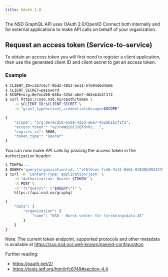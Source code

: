 ```yaml
---
title: OAuth 2.0
---
```


The NSD GraphQL API uses OAuth 2.0/OpenID Connect both internally and for external applications to make API calls on behalf of your organization.


## Request an access token (Service-to-service)

To obtain an access token you will first need to register a client application, then use the generated client ID and client secret to get an access token.


### Example

```bash
$ CLIENT_ID=c3b7c6cf-9bd2-4053-be11-5fe94d6d4566
$ CLIENT_SECRET=password
$ SCOPE=org:0e7ecd50-650a-425d-a6e7-462eb1b3f1f2
$ curl https://sso.nsd.no/oauth/token \
    -u $CLIENT_ID:$CLIENT_SECRET \
    -d "grant_type=client_credentials&scope=$SCOPE"

{
    "scope": "org:0e7ecd50-650a-425d-a6e7-462eb1b3f1f2",
    "access_token": "eyJraWQiOiJjQTdxRz...",
    "expires_in": 3600,
    "token_type": "Bearer"
}
```

You can now make API calls by passing the access token in the `Authorization` header:

```bash
$ TOKEN=...
$ QUERY='query{organization(id: \"af6fdcec-fcd6-4af2-8d61-03838b992344\"){name}}'
$ curl -H 'Content-Type: application/json' \
    -H "Authorization: Bearer $TOKEN" \
    -X POST \
    -d "{\"query\": \"$QUERY\"}" \
    https://api.nsd.no/graphql

{
    "data": {
        "organization": {
            "name": "NSD – Norsk senter for forskningsdata AS"
        }
    }
}
```


Note: The current token endpoint, supported protocols and other metadata is available at https://sso.nsd.no/.well-known/openid-configuration


Further reading:
* https://oauth.net/2/
* https://tools.ietf.org/html/rfc6749#section-4.4

